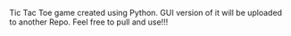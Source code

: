 Tic Tac Toe game created using Python. GUI version of it will be uploaded to another Repo.
Feel free to pull and use!!!